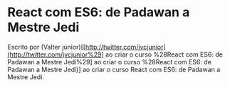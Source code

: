 # React com ES6: de Padawan a Mestre Jedi

Escrito por \(Valter júnior\)\[[http://twitter.com/jvcjunior](http://twitter.com/jvcjunior%29] ao criar o curso %28React com ES6: de Padawan a Mestre Jedi%29] ao criar o curso %28React com ES6: de Padawan a Mestre Jedi\)\] ao criar o curso React com ES6: de Padawan a Mestre Jedi.

